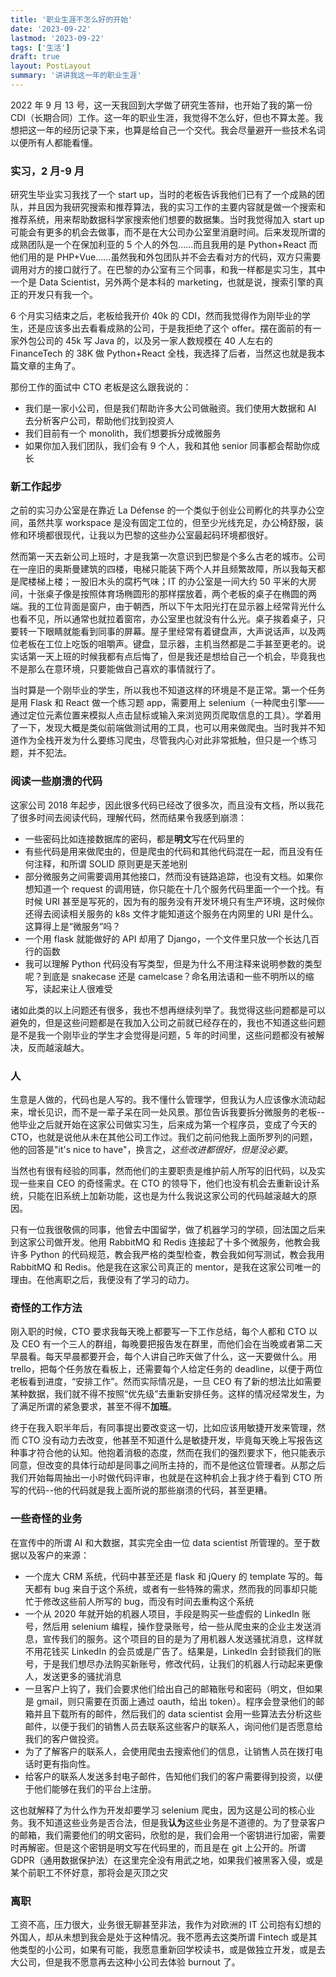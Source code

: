 ```yaml
---
title: '职业生涯不怎么好的开始'
date: '2023-09-22'
lastmod: '2023-09-22'
tags: ['生活']
draft: true
layout: PostLayout
summary: '讲讲我这一年的职业生涯'
---
```


2022 年 9 月 13 号，这一天我回到大学做了研究生答辩，也开始了我的第一份 CDI（长期合同）工作。这一年的职业生涯，我觉得不怎么好，但也不算太差。我想把这一年的经历记录下来，也算是给自己一个交代。我会尽量避开一些技术名词以便所有人都能看懂。

### 实习，2 月-9 月

研究生毕业实习我找了一个 start up，当时的老板告诉我他们已有了一个成熟的团队，并且因为我研究搜索和推荐算法，我的实习工作的主要内容就是做一个搜索和推荐系统，用来帮助数据科学家搜索他们想要的数据集。当时我觉得加入 start up 可能会有更多的机会去做事，而不是在大公司办公室里消磨时间。后来发现所谓的成熟团队是一个在保加利亚的 5 个人的外包……而且我用的是 Python+React 而他们用的是 PHP+Vue……虽然我和外包团队并不会去看对方的代码，双方只需要调用对方的接口就行了。在巴黎的办公室有三个同事，和我一样都是实习生，其中一个是 Data Scientist，另外两个是本科的 marketing，也就是说，搜索引擎的真正的开发只有我一个。

6 个月实习结束之后，老板给我开价 40k 的 CDI，然而我觉得作为刚毕业的学生，还是应该多出去看看成熟的公司，于是我拒绝了这个 offer。摆在面前的有一家外包公司的 45k 写 Java 的，以及另一家人数规模在 40 人左右的 FinanceTech 的 38K 做 Python+React 全栈，我选择了后者，当然这也就是我本篇文章的主角了。

那份工作的面试中 CTO 老板是这么跟我说的：

- 我们是一家小公司，但是我们帮助许多大公司做融资。我们使用大数据和 AI 去分析客户公司，帮助他们找到投资人
- 我们目前有一个 monolith，我们想要拆分成微服务
- 如果你加入我们团队，我们会有 9 个人，我和其他 senior 同事都会帮助你成长

### 新工作起步

之前的实习办公室是在靠近 La Défense 的一个类似于创业公司孵化的共享办公空间，虽然共享 workspace 是没有固定工位的，但至少光线充足，办公椅舒服，装修和环境都很现代，让我以为巴黎的这些办公室最起码环境都很好。

然而第一天去新公司上班时，才是我第一次意识到巴黎是个多么古老的城市。公司在一座旧的奥斯曼建筑的四楼，电梯只能装下两个人并且频繁故障，所以我每天都是爬楼梯上楼；一股旧木头的腐朽气味；IT 的办公室是一间大约 50 平米的大房间，十张桌子像是按照体育场椭圆形的那样摆放着，两个老板的桌子在椭圆的两端。我的工位背面是窗户，由于朝西，所以下午太阳光打在显示器上经常背光什么也看不见，所以通常也就拉着窗帘，办公室里也就没有什么光。桌子挨着桌子，只要转一下眼睛就能看到同事的屏幕。屋子里经常有着键盘声，大声说话声，以及两位老板在工位上吃饭的咀嚼声。键盘，显示器，主机当然都是二手甚至更老的。说实话第一天上班的时候我都有点后悔了，但是我还是想给自己一个机会，毕竟我也不是那么在意环境，只要能做自己喜欢的事情就行了。

当时算是一个刚毕业的学生，所以我也不知道这样的环境是不是正常。第一个任务是用 Flask 和 React 做一个练习题 app，需要用上 selenium（一种爬虫引擎——通过定位元素位置来模拟人点击鼠标或输入来浏览网页爬取信息的工具）。学着用了一下，发现大概是类似前端做测试用的工具，也可以用来做爬虫。当时我并不知道作为全栈开发为什么要练习爬虫，尽管我内心对此非常抵触，但只是一个练习题，并不犯法。

### 阅读一些崩溃的代码

这家公司 2018 年起步，因此很多代码已经改了很多次，而且没有文档，所以我花了很多时间去阅读代码，理解代码，然而结果令我感到崩溃：

- 一些密码比如连接数据库的密码，都是**明文**写在代码里的
- 有些代码是用来做爬虫的，但是爬虫的代码和其他代码混在一起，而且没有任何注释，和所谓 SOLID 原则更是天差地别
- 部分微服务之间需要调用其他接口，然而没有链路追踪，也没有文档。如果你想知道一个 request 的调用链，你只能在十几个服务代码里面一个一个找。有时候 URI 甚至是写死的，因为有的服务没有开发环境只有生产环境，这时候你还得去阅读相关服务的 k8s 文件才能知道这个服务在内网里的 URI 是什么。这算得上是“微服务”吗？
- 一个用 flask 就能做好的 API 却用了 Django，一个文件里只放一个长达几百行的函数
- 我可以理解 Python 代码没有写类型，但是为什么不用注释来说明参数的类型呢？到底是 snakecase 还是 camelcase？命名用法语和一些不明所以的缩写，读起来让人很难受

诸如此类的以上问题还有很多，我也不想再继续列举了。我觉得这些问题都是可以避免的，但是这些问题都是在我加入公司之前就已经存在的，我也不知道这些问题是不是我一个刚毕业的学生才会觉得是问题，5 年的时间里，这些问题都没有被解决，反而越滚越大。

### 人

生意是人做的，代码也是人写的。我不懂什么管理学，但我认为人应该像水流动起来，增长见识，而不是一辈子呆在同一处风景。那位告诉我要拆分微服务的老板--他毕业之后就开始在这家公司做实习生，后来成为第一个程序员，变成了今天的 CTO，也就是说他从未在其他公司工作过。我们之前问他我上面所罗列的问题，他的回答是"it's nice to have"，换言之，_这些改进都很好，但是没必要_。

当然也有很有经验的同事，然而他们的主要职责是维护前人所写的旧代码，以及实现一些来自 CEO 的奇怪需求。在 CTO 的领导下，他们也没有机会去重新设计系统，只能在旧系统上加新功能，这也是为什么我说这家公司的代码越滚越大的原因。

只有一位我很敬佩的同事，他曾去中国留学，做了机器学习的学硕，回法国之后来到这家公司做开发。他用 RabbitMQ 和 Redis 连接起了十多个微服务，他教会我许多 Python 的代码规范，教会我严格的类型检查，教会我如何写测试，教会我用 RabbitMQ 和 Redis。他是我在这家公司真正的 mentor，是我在这家公司唯一的理由。在他离职之后，我便没有了学习的动力。

### 奇怪的工作方法

刚入职的时候，CTO 要求我每天晚上都要写一下工作总结，每个人都和 CTO 以及 CEO 有一个三人的群组，每晚要把报告发在群里，而他们会在当晚或者第二天早晨看。每天早晨都要开会，每个人讲自己昨天做了什么，这一天要做什么。用 trello，把每个任务放在看板上，还需要每个人给定任务的 deadline，以便于两位老板看到进度，“安排工作”。然而实际情况是，一旦 CEO 有了新的想法比如需要某种数据，我们就不得不按照“优先级”去重新安排任务。这样的情况经常发生，为了满足所谓的紧急要求，甚至不得不**加班**。

终于在我入职半年后，有同事提出要改变这一切，比如应该用敏捷开发来管理，然而 CTO 没有动力去改变，他甚至不知道什么是敏捷开发，毕竟每天晚上写报告这种事才符合他的认知。他抱着消极的态度，然而在我们的强烈要求下，他只能表示同意，但改变的具体行动却是同事之间所主持的，而不是他这位管理者。从那之后我们开始每周抽出一小时做代码评审，也就是在这种机会上我才终于看到 CTO 所写的代码--他的代码就是我上面所说的那些崩溃的代码，甚至更糟。

### 一些奇怪的业务

在宣传中的所谓 AI 和大数据，其实完全由一位 data scientist 所管理的。至于数据以及客户的来源：

- 一个庞大 CRM 系统，代码中甚至还是 flask 和 jQuery 的 template 写的。每天都有 bug 来自于这个系统，或者有一些特殊的需求，然而我的同事却只能忙于修改这些前人所写的 bug，而没有时间去重构这个系统
- 一个从 2020 年就开始的机器人项目，手段是购买一些虚假的 LinkedIn 账号，然后用 selenium 编程，操作登录账号，给一些从爬虫来的企业主发送消息，宣传我们的服务。这个项目的目的是为了用机器人发送骚扰消息，这样就不用花钱买 LinkedIn 的会员或是广告了。结果是，LinkedIn 会封锁我们的账号，于是我们想尽办法购买新账号，修改代码，让我们的机器人行动起来更像人，发送更多的骚扰消息
- 一旦客户上钩了，我们会要求他们给出自己的邮箱账号和密码（明文，但如果是 gmail，则只需要在页面上通过 oauth，给出 token）。程序会登录他们的邮箱并且下载所有的邮件，然后我们的 data scientist 会用一些算法去分析这些邮件，以便于我们的销售人员去联系这些客户的联系人，询问他们是否愿意给我们的客户做投资。
- 为了了解客户的联系人，会使用爬虫去搜索他们的信息，让销售人员在拨打电话时更有指向性。
- 给客户的联系人发送多封电子邮件，告知他们我们的客户需要得到投资，以便于他们能够在我们的平台上注册。

这也就解释了为什么作为开发却要学习 selenium 爬虫，因为这是公司的核心业务。我不知道这些业务是否合法，但是我**认为**这些业务是不道德的。为了登录客户的邮箱，我们需要他们的明文密码，欣慰的是，我们会用一个密钥进行加密，需要时再解密。但是这个密钥是明文写在代码里的，而且是在 git 上公开的。所谓 GDPR（通用数据保护法）在这里完全没有用武之地，如果我们被黑客入侵，或是某个前职工不怀好意，那将会是灭顶之灾

### 离职

工资不高，压力很大，业务很无聊甚至非法，我作为对欧洲的 IT 公司抱有幻想的外国人，却从未想到我会是处于这种情况。我不愿再去这类所谓 Fintech 或是其他类型的小公司，如果有可能，我愿意重新回学校读书，或是做独立开发，或是去大公司，但是我不愿意再去这种小公司去体验 burnout 了。
